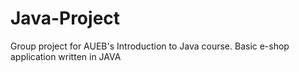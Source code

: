# Java-Project
Group project for AUEB's Introduction to Java course.
Basic e-shop application written in JAVA
